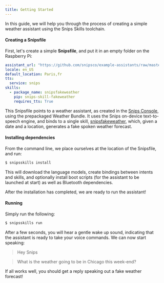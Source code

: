 ```yaml
---
title: Getting Started
---
```


In this guide, we will help you through the process of creating a simple weather assistant using the Snips Skills toolchain.

#### Creating a Snipsfile

First, let's create a simple **Snipsfile**, and put it in an empty folder on the Raspberry Pi:

```yaml
assistant_url: "https://github.com/snipsco/example-assistants/raw/master/weather-assistant.zip"
locale: en_US
default_location: Paris,fr
tts:
  service: snips
skills:
  - package_name: snipsfakeweather
    pip: snips-skill-fakeweather
    requires_tts: True
```

This Snipsfile points to a weather assistant, as created in the [Snips Console](https://console.snips.ai), using the prepackaged Weather Bundle. It uses the Snips on-device text-to-speech engine, and binds to a single skill, [snipsfakeweather](https://github.com/snipsco/snips-skill-fakeweather), which, given a date and a location, generates a fake spoken weather forecast.

#### Installing dependencies

From the command line, we place ourselves at the location of the Snipsfile, and run:

```sh
$ snipsskills install
```

This will download the language models, create bindings between intents and skills, and optionally install boot scripts (for the assistant to be launched at start) as well as Bluetooth dependencies.

After the installation has completed, we are ready to run the assistant!

#### Running

Simply run the following:

```sh
$ snipsskills run
```

After a few seconds, you will hear a gentle wake up sound, indicating that the assistant is ready to take your voice commands. We can now start speaking:

> Hey Snips

> What is the weather going to be in Chicago this week-end?

If all works well, you should get a reply speaking out a fake weather forecast!